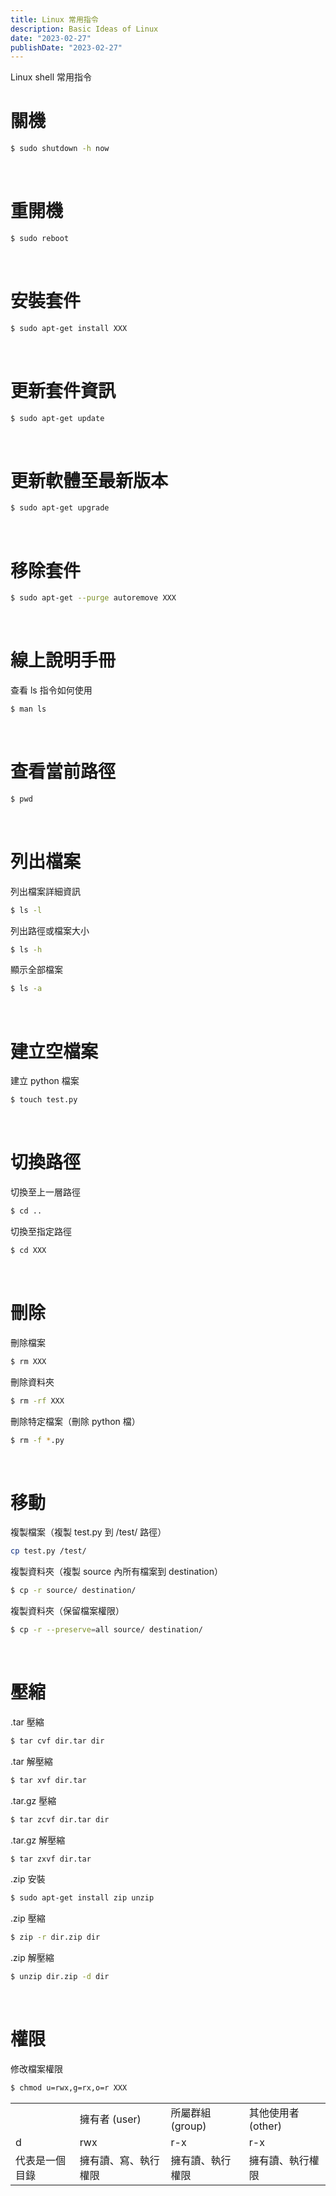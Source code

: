 ```yaml
---
title: Linux 常用指令
description: Basic Ideas of Linux
date: "2023-02-27"
publishDate: "2023-02-27"
---
```


Linux shell 常用指令

<!--more-->
# 關機

```bash
$ sudo shutdown -h now
```
<br>

# 重開機

```bash
$ sudo reboot
```
<br>

# 安裝套件

```bash
$ sudo apt-get install XXX
```
<br>

# 更新套件資訊

```bash
$ sudo apt-get update
```
<br>

# 更新軟體至最新版本

```bash
$ sudo apt-get upgrade
```
<br>

# 移除套件

```bash
$ sudo apt-get --purge autoremove XXX
```
<br>

# 線上說明手冊

查看 ls 指令如何使用

```bash
$ man ls
```
<br>

# 查看當前路徑

```bash
$ pwd
```
<br>

# 列出檔案

列出檔案詳細資訊

```bash
$ ls -l
```

列出路徑或檔案大小

```bash
$ ls -h
```

顯示全部檔案

```bash
$ ls -a
```
<br>

# 建立空檔案

建立 python 檔案

```bash
$ touch test.py
```
<br>

# 切換路徑

切換至上一層路徑

```bash
$ cd ..
```

切換至指定路徑

```bash
$ cd XXX
```
<br>

# 刪除

刪除檔案

```bash
$ rm XXX
```

刪除資料夾

```bash
$ rm -rf XXX
```

刪除特定檔案（刪除 python 檔）

```bash
$ rm -f *.py
```
<br>

# 移動

複製檔案（複製 test.py 到 /test/ 路徑）

```bash
cp test.py /test/
```

複製資料夾（複製 source 內所有檔案到 destination）

```bash
$ cp -r source/ destination/
```

複製資料夾（保留檔案權限）

```bash
$ cp -r --preserve=all source/ destination/
```
<br>

# 壓縮

.tar 壓縮

```bash
$ tar cvf dir.tar dir
```

.tar 解壓縮

```bash
$ tar xvf dir.tar
```

.tar.gz 壓縮

```bash
$ tar zcvf dir.tar dir
```

.tar.gz 解壓縮

```bash
$ tar zxvf dir.tar
```

.zip 安裝

```bash
$ sudo apt-get install zip unzip
```

.zip 壓縮

```bash
$ zip -r dir.zip dir
```

.zip 解壓縮

```bash
$ unzip dir.zip -d dir
```
<br>

# 權限

修改檔案權限

```bash
$ chmod u=rwx,g=rx,o=r XXX
```

<table>
  <tr>
    <td></td>
    <td>擁有者 (user)</td>
    <td>所屬群組 (group)</td>
    <td>其他使用者 (other)</td>
  </tr>
  <tr>
    <td>d</td>
    <td>rwx</td>
    <td>r-x</td>
    <td>r-x</td>
  </tr>
  <tr>
    <td>代表是一個目錄</td>
    <td>擁有讀、寫、執行權限</td>
    <td>擁有讀、執行權限</td>
    <td>擁有讀、執行權限</td>
  </tr>
</table>